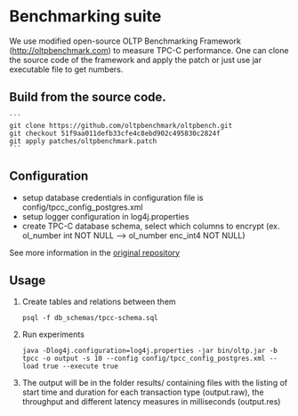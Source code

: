 # Benchmarking suite

We use modified open-source OLTP Benchmarking Framework (http://oltpbenchmark.com) to measure TPC-C performance. One can clone the source code of the framework and apply the patch or just use jar executable file to get numbers. 

## Build from the source code.

	```
	git clone https://github.com/oltpbenchmark/oltpbench.git 
	git checkout 51f9aa011defb33cfe4c8ebd902c495830c2824f
	git apply patches/oltpbenchmark.patch
	```

## Configuration

* setup database credentials in configuration file is config/tpcc_config_postgres.xml 
* setup logger configuration in log4j.properties
* create TPC-C database schema, select which columns to encrypt 
		(ex.   ol_number int NOT NULL -->   ol_number enc_int4 NOT NULL)
 
See more information in the [original repository](https://github.com/oltpbenchmark/oltpbench/wiki/Quickstart)

## Usage

1. Create tables and relations between them

	```
	psql -f db_schemas/tpcc-schema.sql
	```

2.  Run experiments

	```
	java -Dlog4j.configuration=log4j.properties -jar bin/oltp.jar -b tpcc -o output -s 10 --config config/tpcc_config_postgres.xml --load true --execute true
	```

3. The output will be in the folder results/ containing files with the listing of start time and duration for each transaction type (output.raw), the throughput and different latency measures in milliseconds (output.res)
